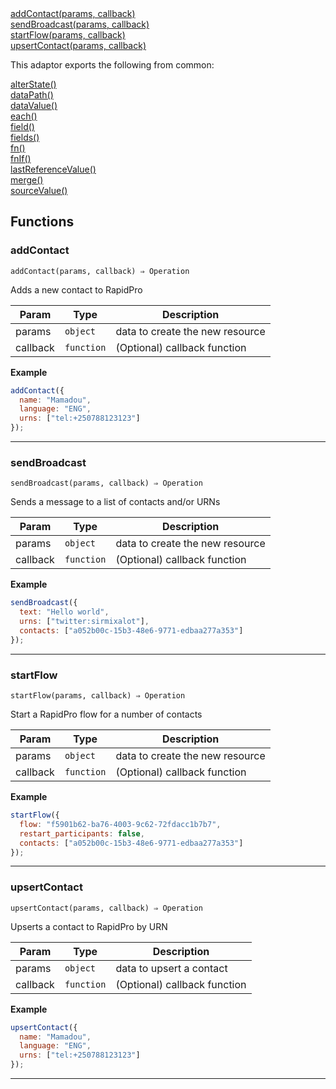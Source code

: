 <dl>
<dt>
    <a href="#addcontact">addContact(params, callback)</a></dt>
<dt>
    <a href="#sendbroadcast">sendBroadcast(params, callback)</a></dt>
<dt>
    <a href="#startflow">startFlow(params, callback)</a></dt>
<dt>
    <a href="#upsertcontact">upsertContact(params, callback)</a></dt>
</dl>


This adaptor exports the following from common:
<dl>
<dt>
    <a href="/adaptors/packages/common-docs#alterstate">alterState()</a>
</dt>
<dt>
    <a href="/adaptors/packages/common-docs#datapath">dataPath()</a>
</dt>
<dt>
    <a href="/adaptors/packages/common-docs#datavalue">dataValue()</a>
</dt>
<dt>
    <a href="/adaptors/packages/common-docs#each">each()</a>
</dt>
<dt>
    <a href="/adaptors/packages/common-docs#field">field()</a>
</dt>
<dt>
    <a href="/adaptors/packages/common-docs#fields">fields()</a>
</dt>
<dt>
    <a href="/adaptors/packages/common-docs#fn">fn()</a>
</dt>
<dt>
    <a href="/adaptors/packages/common-docs#fnif">fnIf()</a>
</dt>
<dt>
    <a href="/adaptors/packages/common-docs#lastreferencevalue">lastReferenceValue()</a>
</dt>
<dt>
    <a href="/adaptors/packages/common-docs#merge">merge()</a>
</dt>
<dt>
    <a href="/adaptors/packages/common-docs#sourcevalue">sourceValue()</a>
</dt></dl>

## Functions
### addContact

<p><code>addContact(params, callback) ⇒ Operation</code></p>

Adds a new contact to RapidPro


| Param | Type | Description |
| --- | --- | --- |
| params | <code>object</code> | data to create the new resource |
| callback | <code>function</code> | (Optional) callback function |


**Example**
```js
addContact({
  name: "Mamadou",
  language: "ENG",
  urns: ["tel:+250788123123"]
});
```

* * *

### sendBroadcast

<p><code>sendBroadcast(params, callback) ⇒ Operation</code></p>

Sends a message to a list of contacts and/or URNs


| Param | Type | Description |
| --- | --- | --- |
| params | <code>object</code> | data to create the new resource |
| callback | <code>function</code> | (Optional) callback function |


**Example**
```js
sendBroadcast({
  text: "Hello world",
  urns: ["twitter:sirmixalot"],
  contacts: ["a052b00c-15b3-48e6-9771-edbaa277a353"]
});
```

* * *

### startFlow

<p><code>startFlow(params, callback) ⇒ Operation</code></p>

Start a RapidPro flow for a number of contacts


| Param | Type | Description |
| --- | --- | --- |
| params | <code>object</code> | data to create the new resource |
| callback | <code>function</code> | (Optional) callback function |


**Example**
```js
startFlow({
  flow: "f5901b62-ba76-4003-9c62-72fdacc1b7b7",
  restart_participants: false,
  contacts: ["a052b00c-15b3-48e6-9771-edbaa277a353"]
});
```

* * *

### upsertContact

<p><code>upsertContact(params, callback) ⇒ Operation</code></p>

Upserts a contact to RapidPro by URN


| Param | Type | Description |
| --- | --- | --- |
| params | <code>object</code> | data to upsert a contact |
| callback | <code>function</code> | (Optional) callback function |


**Example**
```js
upsertContact({
  name: "Mamadou",
  language: "ENG",
  urns: ["tel:+250788123123"]
});
```

* * *


